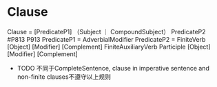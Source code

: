 # Clause
Clause = [PredicateP1] （Subject ｜ CompoundSubject） PredicateP2                       #P813   P913
    PredicateP1 = AdverbialModifier
    PredicateP2 = 
        FiniteVerb [Object] [Modifier] [Complement]
        FiniteAuxiliaryVerb Participle [Object] [Modifier] [Complement]

* TODO 不同于CompleteSentence, clause in imperative sentence and non-finite clauses不遵守以上规则
